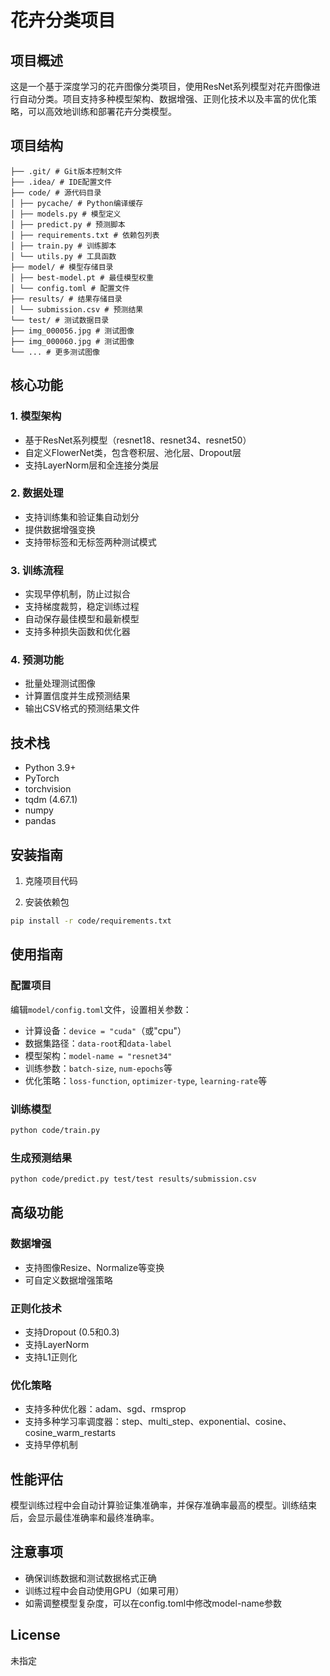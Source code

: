 # 花卉分类项目

## 项目概述
这是一个基于深度学习的花卉图像分类项目，使用ResNet系列模型对花卉图像进行自动分类。项目支持多种模型架构、数据增强、正则化技术以及丰富的优化策略，可以高效地训练和部署花卉分类模型。

## 项目结构
```angular2html
├── .git/ # Git版本控制文件 
├── .idea/ # IDE配置文件 
├── code/ # 源代码目录 
│ ├── pycache/ # Python编译缓存 
│ ├── models.py # 模型定义 
│ ├── predict.py # 预测脚本 
│ ├── requirements.txt # 依赖包列表 
│ ├── train.py # 训练脚本 
│ └── utils.py # 工具函数 
├── model/ # 模型存储目录 
│ ├── best-model.pt # 最佳模型权重 
│ └── config.toml # 配置文件 
├── results/ # 结果存储目录 
│ └── submission.csv # 预测结果 
└── test/ # 测试数据目录 
├── img_000056.jpg # 测试图像 
├── img_000060.jpg # 测试图像 
└── ... # 更多测试图像
```


## 核心功能

### 1. 模型架构
- 基于ResNet系列模型（resnet18、resnet34、resnet50）
- 自定义FlowerNet类，包含卷积层、池化层、Dropout层
- 支持LayerNorm层和全连接分类层

### 2. 数据处理
- 支持训练集和验证集自动划分
- 提供数据增强变换
- 支持带标签和无标签两种测试模式

### 3. 训练流程
- 实现早停机制，防止过拟合
- 支持梯度裁剪，稳定训练过程
- 自动保存最佳模型和最新模型
- 支持多种损失函数和优化器

### 4. 预测功能
- 批量处理测试图像
- 计算置信度并生成预测结果
- 输出CSV格式的预测结果文件

## 技术栈
- Python 3.9+
- PyTorch
- torchvision
- tqdm (4.67.1)
- numpy
- pandas

## 安装指南

1. 克隆项目代码

2. 安装依赖包
```bash
pip install -r code/requirements.txt
```

## 使用指南

### 配置项目
编辑`model/config.toml`文件，设置相关参数：
- 计算设备：`device = "cuda"`（或"cpu"）
- 数据集路径：`data-root`和`data-label`
- 模型架构：`model-name = "resnet34"`
- 训练参数：`batch-size`, `num-epochs`等
- 优化策略：`loss-function`, `optimizer-type`, `learning-rate`等

### 训练模型
```bash
python code/train.py
```

### 生成预测结果
```bash
python code/predict.py test/test results/submission.csv
```

## 高级功能

### 数据增强
- 支持图像Resize、Normalize等变换
- 可自定义数据增强策略

### 正则化技术
- 支持Dropout (0.5和0.3)
- 支持LayerNorm
- 支持L1正则化

### 优化策略
- 支持多种优化器：adam、sgd、rmsprop
- 支持多种学习率调度器：step、multi_step、exponential、cosine、cosine_warm_restarts
- 支持早停机制

## 性能评估
模型训练过程中会自动计算验证集准确率，并保存准确率最高的模型。训练结束后，会显示最佳准确率和最终准确率。

## 注意事项
- 确保训练数据和测试数据格式正确
- 训练过程中会自动使用GPU（如果可用）
- 如需调整模型复杂度，可以在config.toml中修改model-name参数

## License
未指定
